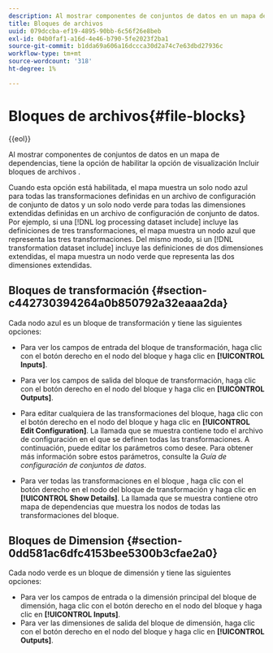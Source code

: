 ```yaml
---
description: Al mostrar componentes de conjuntos de datos en un mapa de dependencias, tiene la opción de habilitar la opción de visualización Incluir bloques de archivos .
title: Bloques de archivos
uuid: 079dccba-ef19-4895-90bb-6c56f26e8beb
exl-id: 04b0faf1-a16d-4e46-b790-5fe2023f2ba1
source-git-commit: b1dda69a606a16dccca30d2a74c7e63dbd27936c
workflow-type: tm+mt
source-wordcount: '318'
ht-degree: 1%

---
```


# Bloques de archivos{#file-blocks}

{{eol}}

Al mostrar componentes de conjuntos de datos en un mapa de dependencias, tiene la opción de habilitar la opción de visualización Incluir bloques de archivos .

Cuando esta opción está habilitada, el mapa muestra un solo nodo azul para todas las transformaciones definidas en un archivo de configuración de conjunto de datos y un solo nodo verde para todas las dimensiones extendidas definidas en un archivo de configuración de conjunto de datos. Por ejemplo, si una [!DNL log processing dataset include] incluye las definiciones de tres transformaciones, el mapa muestra un nodo azul que representa las tres transformaciones. Del mismo modo, si un [!DNL transformation dataset include] incluye las definiciones de dos dimensiones extendidas, el mapa muestra un nodo verde que representa las dos dimensiones extendidas.

## Bloques de transformación {#section-c442730394264a0b850792a32eaaa2da}

Cada nodo azul es un bloque de transformación y tiene las siguientes opciones:

* Para ver los campos de entrada del bloque de transformación, haga clic con el botón derecho en el nodo del bloque y haga clic en **[!UICONTROL Inputs]**.
* Para ver los campos de salida del bloque de transformación, haga clic con el botón derecho en el nodo del bloque y haga clic en **[!UICONTROL Outputs]**.
* Para editar cualquiera de las transformaciones del bloque, haga clic con el botón derecho en el nodo del bloque y haga clic en **[!UICONTROL Edit Configuration]**. La llamada que se muestra contiene todo el archivo de configuración en el que se definen todas las transformaciones. A continuación, puede editar los parámetros como desee. Para obtener más información sobre estos parámetros, consulte la *Guía de configuración de conjuntos de datos*.

* Para ver todas las transformaciones en el bloque , haga clic con el botón derecho en el nodo del bloque de transformación y haga clic en **[!UICONTROL Show Details]**. La llamada que se muestra contiene otro mapa de dependencias que muestra los nodos de todas las transformaciones del bloque.

## Bloques de Dimension {#section-0dd581ac6dfc4153bee5300b3cfae2a0}

Cada nodo verde es un bloque de dimensión y tiene las siguientes opciones:

* Para ver los campos de entrada o la dimensión principal del bloque de dimensión, haga clic con el botón derecho en el nodo del bloque y haga clic en **[!UICONTROL Inputs]**.
* Para ver las dimensiones de salida del bloque de dimensión, haga clic con el botón derecho en el nodo del bloque y haga clic en **[!UICONTROL Outputs]**.
